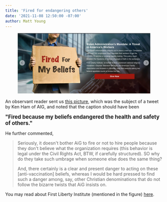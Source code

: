 ```yaml
---
title: 'Fired for endangering others'
date: '2021-11-08 12:50:00 -07:00'
author: Matt Young
---
```


<figure>
<img src="/uploads/2021/Fired_For_My_Beliefs.jpg" alt="Man holding sign"/>
</figure>

<p>An observant reader sent us <a href="https://www.facebook.com/aigkenham/photos/4898302493533401">this picture</a>, which was the subject of a tweet by Ken Ham of AIG, and noted that the caption should have been</p>

<p><strong><big>"Fired because my beliefs endangered the health and safety of others."</big></strong></p>

<p>He further commented,</p>

<blockquote><p>Seriously, it doesn't bother AiG to fire or not to hire people because they don't believe what the organization requires (this behavior is legal under the Civil Rights Act, BTW, if carefully structured). SO why do they take such umbrage when someone else does the same thing?</p> 

<p>And, there certainly is a clear and present danger to acting on these [anti-vaccination] beliefs, whereas I would be hard pressed to find such a danger among, say, other Christian denominations that do not follow the bizarre twists that AiG insists on. </p></blockquote><p>You may read about First Liberty Institute (mentioned in the figure) <a href="https://en.wikipedia.org/wiki/First_Liberty_Institute">here</a>.
